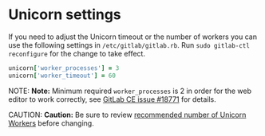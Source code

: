 # Unicorn settings

If you need to adjust the Unicorn timeout or the number of workers you can use
the following settings in `/etc/gitlab/gitlab.rb`.
Run `sudo gitlab-ctl reconfigure` for the change to take effect.

```ruby
unicorn['worker_processes'] = 3
unicorn['worker_timeout'] = 60
```

NOTE: **Note:** Minimum required `worker_processes` is 2 in order for the web editor to work correctly, see [GitLab CE issue #18771](https://gitlab.com/gitlab-org/gitlab-ce/issues/18771) for details.

CAUTION: **Caution:** Be sure to review [recommended number of Unicorn Workers](https://docs.gitlab.com/ee/install/requirements.html#unicorn-workers)
before changing.
